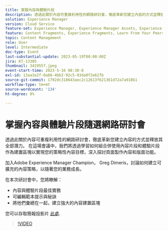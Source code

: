 ```yaml
---
title: 掌握內容與體驗片段
description: 透過此關於內容可重複利用性的網路研討會，徹底革新您建立內容的方式並釋放其全部潛力。
solution: Experience Manager
version: Cloud Service
feature-set: Experience Manager, Experience Manager Assets, Experience Manager Sites
feature: Content Fragments, Experience Fragments, Learn From Your Peers
topic: Content Management
role: User
level: Intermediate
doc-type: Event
last-substantial-update: 2023-05-19T00:00:00Z
jira: KT-13305
thumbnail: 3419557.jpeg
event-start-time: 2023-5-16 08:30-8
exl-id: 13aa3a2f-0a66-4bb2-92c5-93da0f2e62fb
source-git-commit: 1792dc318643aec2c12613f621361d72a7a918b1
workflow-type: tm+mt
source-wordcount: '134'
ht-degree: 0%

---
```


# 掌握內容與體驗片段隨選網路研討會

透過此關於內容可重複利用性的網路研討會，徹底革新您建立內容的方式並釋放其全部潛力。 在這場會議中，我們將透過學習如何組合併使用內容片段和體驗片段作為建置區塊以實現您的策略性內容目標，深入探討頁面製作內容和版面功能。

加入Adobe Experience Manager Champion， Greg Dimeris，討論如何建立可擴充的內容策略，以隨著您的業務成長。

在本次研討會中，您將瞭解：

* 內容與體驗片段最佳實務
* 可編輯範本提示與秘訣
* 將他們彙總在一起，建立強大的內容建置區塊

您可以存取簡報投影片 [此處](../../assets/experience-manager/may2023/mastering-content-and-experience-fragments/AEM_Content_fragments_and_Experience_Fragments_Webinar_Session_Final.pdf).

>[!VIDEO](https://video.tv.adobe.com/v/3419557/?learn=on)
